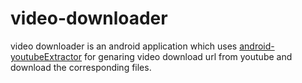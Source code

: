 # video-downloader
video downloader is an android application which uses [android-youtubeExtractor](https://github.com/HaarigerHarald/android-youtubeExtractor) for genaring video download url from youtube and download the corresponding files.
